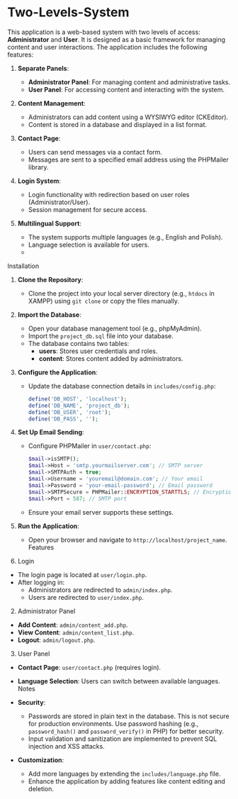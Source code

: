 # Two-Levels-System
This application is a web-based system with two levels of access: **Administrator** and **User**. It is designed as a basic framework for managing content and user interactions. The application includes the following features:

1. **Separate Panels**:
   - **Administrator Panel**: For managing content and administrative tasks.
   - **User Panel**: For accessing content and interacting with the system.

2. **Content Management**:
   - Administrators can add content using a WYSIWYG editor (CKEditor).
   - Content is stored in a database and displayed in a list format.

3. **Contact Page**:
   - Users can send messages via a contact form.
   - Messages are sent to a specified email address using the PHPMailer library.

4. **Login System**:
   - Login functionality with redirection based on user roles (Administrator/User).
   - Session management for secure access.

5. **Multilingual Support**:
   - The system supports multiple languages (e.g., English and Polish).
   - Language selection is available for users.
   - 
Installation
1. **Clone the Repository**:
   - Clone the project into your local server directory (e.g., `htdocs` in XAMPP) using `git clone` or copy the files manually.

2. **Import the Database**:
   - Open your database management tool (e.g., phpMyAdmin).
   - Import the `project_db.sql` file into your database.
   - The database contains two tables:
     - **users**: Stores user credentials and roles.
     - **content**: Stores content added by administrators.

3. **Configure the Application**:
   - Update the database connection details in `includes/config.php`:
     ```php
     define('DB_HOST', 'localhost');
     define('DB_NAME', 'project_db');
     define('DB_USER', 'root');
     define('DB_PASS', '');
     ```

4. **Set Up Email Sending**:
   - Configure PHPMailer in `user/contact.php`:
     ```php
     $mail->isSMTP();
     $mail->Host = 'smtp.yourmailserver.com'; // SMTP server
     $mail->SMTPAuth = true;
     $mail->Username = 'youremail@domain.com'; // Your email
     $mail->Password = 'your-email-password'; // Email password
     $mail->SMTPSecure = PHPMailer::ENCRYPTION_STARTTLS; // Encryption
     $mail->Port = 587; // SMTP port
     ```
   - Ensure your email server supports these settings.

5. **Run the Application**:
   - Open your browser and navigate to `http://localhost/project_name`.
Features
1. Login
- The login page is located at `user/login.php`.
- After logging in:
  - Administrators are redirected to `admin/index.php`.
  - Users are redirected to `user/index.php`.
2. Administrator Panel
- **Add Content**: `admin/content_add.php`.
- **View Content**: `admin/content_list.php`.
- **Logout**: `admin/logout.php`.
3. User Panel
- **Contact Page**: `user/contact.php` (requires login).
- **Language Selection**: Users can switch between available languages.
Notes
- **Security**:
  - Passwords are stored in plain text in the database. This is not secure for production environments. Use password hashing (e.g., `password_hash()` and `password_verify()` in PHP) for better security.
  - Input validation and sanitization are implemented to prevent SQL injection and XSS attacks.

- **Customization**:
  - Add more languages by extending the `includes/language.php` file.
  - Enhance the application by adding features like content editing and deletion.
